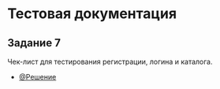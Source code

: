 # Тестовая документация
## Задание 7
Чек-лист для тестирования регистрации, логина и каталога.
- [@Решение](https://docs.google.com/spreadsheets/d/1npWTnqwDBynvvNIsll9koiRpfH39SIsIFCMCinR9vNg/edit?usp=sharing)
